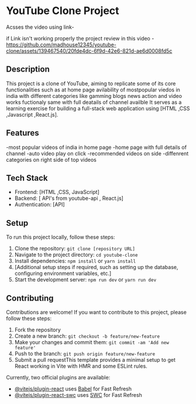 
# YouTube Clone Project

Acsses the video using link- 



if Link isn't working properly the project review in this video -
https://github.com/madhouse12345/youtube-clone/assets/139467540/20fde4dc-6f9d-42e6-821d-ae6d0008fd5c

## Description

This project is a clone of YouTube, aiming to replicate some of its core functionalities such as at home page avilability of mostpopular viedos in india with different categories like gamming blogs news action and video works fuctionaly same with full deatails of channel availble It serves as a learning exercise for building a full-stack web application using [HTML ,CSS ,Javascript ,React.js].

## Features
-most popular videos of india in home page
-home page with full details of channel
-auto video play on click 
-recommended videos on side 
-diffenrent categories on right side of top videos 


## Tech Stack

- Frontend: [HTML ,CSS, JavaScript]
- Backend: [ API's from youtube-api , React.js]
- Authentication: [API]

## Setup

To run this project locally, follow these steps:

1. Clone the repository: `git clone [repository URL]`
2. Navigate to the project directory: `cd youtube-clone`
3. Install dependencies: `npm install` or `yarn install`
4. [Additional setup steps if required, such as setting up the database, configuring environment variables, etc.]
5. Start the development server: `npm run dev` or `yarn run dev`

## Contributing

Contributions are welcome! If you want to contribute to this project, please follow these steps:

1. Fork the repository
2. Create a new branch: `git checkout -b feature/new-feature`
3. Make your changes and commit them: `git commit -am 'Add new feature'`
4. Push to the branch: `git push origin feature/new-feature`
5. Submit a pull requestThis template provides a minimal setup to get React working in Vite with HMR and some ESLint rules.

Currently, two official plugins are available:

- [@vitejs/plugin-react](https://github.com/vitejs/vite-plugin-react/blob/main/packages/plugin-react/README.md) uses [Babel](https://babeljs.io/) for Fast Refresh
- [@vitejs/plugin-react-swc](https://github.com/vitejs/vite-plugin-react-swc) uses [SWC](https://swc.rs/) for Fast Refresh

